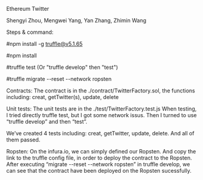 Ethereum Twitter

Shengyi Zhou, Mengwei Yang, Yan Zhang, Zhimin Wang



Steps & command:

#npm install -g truffle@v5.1.65

#npm install

#truffle test (Or "truffle develop" then "test")

#truffle migrate --reset --network ropsten




Contracts:
The contract is in the ./contract/TwitterFactory.sol, the functions including: 
creat, getTwitter(s), update, delete

Unit tests:
The unit tests are in the ./test/TwitterFactory.test.js
When testing, I tried directly truffle test, but I got some network issus. Then I turned to use “truffle develop” and then “test”.

We’ve created 4 tests including: creat, getTwitter, update, delete. And all of them passed.

 
 
 
 

Ropsten:
On the infura.io, we can simply defined our Ropsten. And copy the link to the truffle config file, in order to deploy the contract to the Ropsten. 
After executing “migrate --reset --network ropsten” in truffle develop, we can see that the contract have been deployed on the Ropsten sucessfully.
 
 
